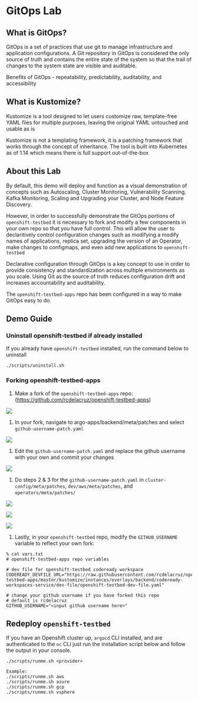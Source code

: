 # GitOps Lab

## What is GitOps?

GitOps is a set of practices that use git to manage infrastructure and application configurations. A Git repository in GitOps is considered the only source of truth and contains the entire state of the system so that the trail of changes to the system state are visible and auditable.

Benefits of GitOps - repeatability, predictability, auditability, and accessibility

## What is Kustomize?

Kustomize is a tool designed to let users customize raw, template-free YAML files for multiple purposes, leaving the original YAML untouched and usable as is

Kustomize is not a templating framework, it is a patching framework that works through the concept of inheritance. The tool is built into Kubernetes as of 1.14 which means there is full support out-of-the-box

## About this Lab

By default, this demo will deploy and function as a visual demonstration of concepts such as Autoscaling, Cluster Monitoring, Vulnerability Scanning, Kafka Monitoring, Scaling and Upgrading your Cluster, and Node Feature Discovery.

However, in order to successfully demonstrate the GitOps portions of `openshift-testbed` it is necessary to fork and modify a few components in your own repo so that you have full control. This will allow the user to declaritively control configuration changes such as modifying a modify names of applications, replica set, upgrading the version of an Operator, make changes to configmaps, and even add new applications to `openshift-testbed`

Declarative configuration through GitOps is a key concept to use in order to provide consistency and standardization across multiple environments as you scale. Using Git as the source of truth reduces configuration drift and increases accountability and auditability.

The `openshift-testbed-apps` repo has been configured in a way to make GitOps easy to do.

## Demo Guide

### Uninstall openshift-testbed if already installed

If you already have `openshift-testbed` installed, run the command below to uninstall

```
./scripts/uninstall.sh
```

### Forking openshift-testbed-apps

1. Make a fork of the `openshift-testbed-apps` repo: (https://github.com/rcdelacruz/openshift-testbed-apps)

![](https://github.com/rcdelacruz/openshift-testbed/blob/master/resources/labs/gitops1.png)

1. In your fork, navigate to argo-apps/backend/meta/patches and select `github-username-patch.yaml`

![](https://github.com/rcdelacruz/openshift-testbed/blob/master/resources/labs/gitops2.png)

1. Edit the `github-username-patch.yaml` and replace the github username with your own and commit your changes

![](https://github.com/rcdelacruz/openshift-testbed/blob/master/resources/labs/gitops3.png)

1. Do steps 2 & 3 for the `github-username-patch.yaml` in `cluster-config/meta/patches`, `dev/aws/meta/patches`, and `operators/meta/patches/`

![](https://github.com/rcdelacruz/openshift-testbed/blob/master/resources/labs/gitops4.png)

![](https://github.com/rcdelacruz/openshift-testbed/blob/master/resources/labs/gitops5.png)

![](https://github.com/rcdelacruz/openshift-testbed/blob/master/resources/labs/gitops6.png)

1. Lastly, in your `openshift-testbed` repo, modify the `GITHUB_USERNAME` variable to reflect your own fork:

```
% cat vars.txt
# openshift-testbed-apps repo variables

# dev file for openshift-testbed codeready workspace
CODEREADY_DEVFILE_URL="https://raw.githubusercontent.com/rcdelacruz/openshift-testbed-apps/master/kustomize/instances/overlays/backend/codeready-workspaces-service/dev-file/openshift-testbed-dev-file.yaml"

# change your github username if you have forked this repo
# default is rcdelacruz
GITHUB_USERNAME="<input github username here>"
```

## Redeploy `openshift-testbed`

If you have an Openshift cluster up, `argocd` CLI installed, and are authenticated to the `oc` CLI just run the installation script below and follow the output in your console.

```
./scripts/runme.sh <provider>

Example:
./scripts/runme.sh aws
./scripts/runme.sh azure
./scripts/runme.sh gcp
./scripts/runme.sh vsphere
```
